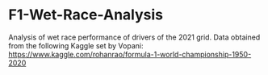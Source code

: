 # F1-Wet-Race-Analysis
Analysis of wet race performance of drivers of the 2021 grid.
Data obtained from the following Kaggle set by Vopani: https://www.kaggle.com/rohanrao/formula-1-world-championship-1950-2020
